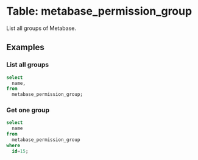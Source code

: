 # Table: metabase_permission_group

List all groups of Metabase.

## Examples

### List all groups

```sql
select
  name,
from
  metabase_permission_group;
```

### Get one group

```sql
select
  name
from
  metabase_permission_group
where
  id=15;
```
